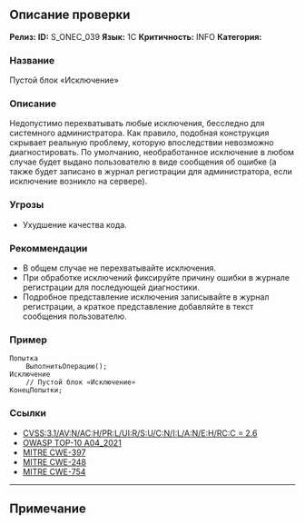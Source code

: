 ## Описание проверки
**Релиз:**
**ID:** S_ONEC_039
**Язык:** 1С
**Критичность:** INFO
**Категория:** 

### Название 
Пустой блок «Исключение»
### Описание 
Недопустимо перехватывать любые исключения, бесследно для системного администратора. Как правило, подобная конструкция скрывает реальную проблему, которую впоследствии невозможно диагностировать.
По умолчанию, необработанное исключение в любом случае будет выдано пользователю в виде сообщения об ошибке (а также будет записано в журнал регистрации для администратора, если исключение возникло на сервере).

### Угрозы 
- Ухудшение качества кода.
### Рекоммендации 
- В общем случае не перехватывайте исключения.
- При обработке исключений фиксируйте причину ошибки в журнале регистрации для последующей диагностики.
- Подробное представление исключения записывайте в журнал регистрации, а краткое представление добавляйте в текст сообщения пользователю.
### Пример 
``` 
Попытка
	ВыполнитьОперацию();
Исключение
	// Пустой блок «Исключение»
КонецПопытки;
``` 
### Ссылки
- [CVSS:3.1/AV:N/AC:H/PR:L/UI:R/S:U/C:N/I:L/A:N/E:H/RC:C = 2.6](https://www.first.org/cvss/calculator/3.1#CVSS:3.1/AV:N/AC:H/PR:L/UI:R/S:U/C:N/I:L/A:N/E:H/RC:C)
- [OWASP TOP-10 A04_2021](https://owasp.org/Top10/A04_2021-Insecure_Design/)
- [MITRE CWE-397](https://cwe.mitre.org/data/definitions/397.html)
- [MITRE CWE-248](https://cwe.mitre.org/data/definitions/248.html)
- [MITRE CWE-754](https://cwe.mitre.org/data/definitions/754.html)

---
## Примечание 
